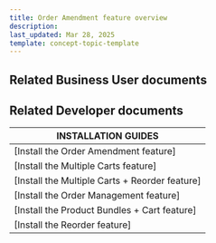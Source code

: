 ```yaml
---
title: Order Amendment feature overview
description: 
last_updated: Mar 28, 2025
template: concept-topic-template
---
```



## Related Business User documents


## Related Developer documents

| INSTALLATION GUIDES | 
|---------|
| [Install the Order Amendment feature]  |
| [Install the Multiple Carts feature]  |
| [Install the Multiple Carts + Reorder feature]  |
| [Install the Order Management feature]  |
| [Install the Product Bundles + Cart feature]  |
| [Install the Reorder feature]  |

